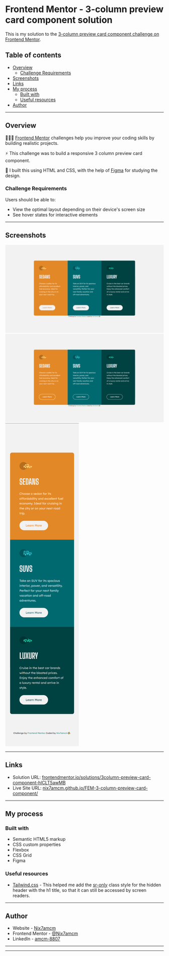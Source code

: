 # Frontend Mentor - 3-column preview card component solution

This is my solution to the [3-column preview card component challenge on Frontend Mentor](https://www.frontendmentor.io/challenges/3column-preview-card-component-pH92eAR2-).

## Table of contents

- [Overview](#overview)
  - [Challenge Requirements](#challenge-requirements)
- [Screenshots](#screenshots)
- [Links](#links)
- [My process](#my-process)
  - [Built with](#built-with)
  - [Useful resources](#useful-resources)
- [Author](#author)

---

## Overview

👩🏻‍💻 [Frontend Mentor](www.frontendmentor.io) challenges help you improve your coding skills by building realistic projects.

⚡ This challenge was to build a responsive 3 column preview card component.

🚀 I built this using HTML and CSS, with the help of [Figma](https://www.figma.com) for studying the design.

### Challenge Requirements

Users should be able to:

- View the optimal layout depending on their device's screen size
- See hover states for interactive elements

---

## Screenshots

![](solution-snaps/desktop.png)
![](solution-snaps/desktop-active.png)
![](solution-snaps/mobile.png)

---

## Links

- Solution URL: [frontendmentor.io/solutions/3column-preview-card-component-hlCLT5awMB](https://www.frontendmentor.io/solutions/3column-preview-card-component-hlCLT5awMB)
- Live Site URL: [nix7amcm.github.io/FEM-3-column-preview-card-component/](https://nix7amcm.github.io/FEM-3-column-preview-card-component/)

---

## My process

### Built with

- Semantic HTML5 markup
- CSS custom properties
- Flexbox
- CSS Grid
- Figma

### Useful resources
- [Tailwind.css](https://tailwindcss.com/) - This helped me add the [sr-only](https://tailwindcss.com/docs/screen-readers#screen-reader-only-elements) class style for the hidden header with the h1 title, so that it can still be accessed by screen readers.

---

## Author

- Website - [Nix7amcm](https://github.com/Nix7amcm)
- Frontend Mentor - [@Nix7amcm](https://www.frontendmentor.io/profile/Nix7amcm)
- LinkedIn - [amcm-8807](https://www.linkedin.com/in/amcm-8807/)

---
---